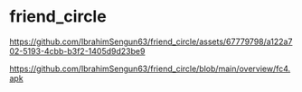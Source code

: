 # friend_circle
 



https://github.com/IbrahimSengun63/friend_circle/assets/67779798/a122a702-5193-4cbb-b3f2-1405d9d23be9

https://github.com/IbrahimSengun63/friend_circle/blob/main/overview/fc4.apk
